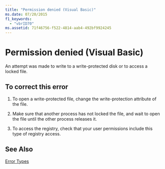 ```yaml
---
title: "Permission denied (Visual Basic)"
ms.date: 07/20/2015
f1_keywords: 
  - "vbrID70"
ms.assetid: 71f46756-f522-4814-aab4-492bf9924245
---
```

# Permission denied (Visual Basic)
An attempt was made to write to a write-protected disk or to access a locked file.  
  
## To correct this error  
  
1. To open a write-protected file, change the write-protection attribute of the file.  
  
2. Make sure that another process has not locked the file, and wait to open the file until the other process releases it.  
  
3. To access the registry, check that your user permissions include this type of registry access.  
  
## See Also  
 [Error Types](../../../visual-basic/programming-guide/language-features/error-types.md)
